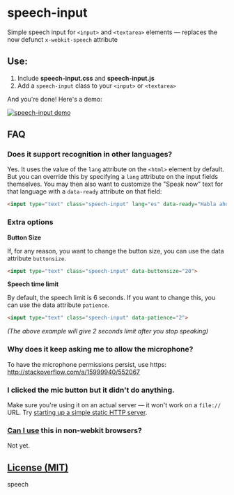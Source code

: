 speech-input
============

Simple speech input for `<input>` and `<textarea>` elements — replaces the now defunct `x-webkit-speech` attribute

## Use:

1. Include **speech-input.css** and **speech-input.js**
2. Add a `speech-input` class to your `<input>` or `<textarea>`

And you're done! Here's a demo:

[![speech-input demo][1]][2]

## FAQ

### Does it support recognition in other languages?
Yes. It uses the value of the `lang` attribute on the `<html>` element by default. But you can override this by specifying a `lang` attribute on the input fields themselves. You may then also want to customize the "Speak now" text for that language with a `data-ready` attribute on that field:

```html
<input type="text" class="speech-input" lang="es" data-ready="Habla ahora">
```

### Extra options

**Button Size**

If, for any reason, you want  to change the button size, you can use the data attribute `buttonsize`.

```html
<input type="text" class="speech-input" data-buttonsize="20">
```

**Speech time limit**

By default, the speech limit is 6 seconds. If you want to change this, you can use the data attribute `patience`.

```html
<input type="text" class="speech-input" data-patience="2">
```

*(The above example will give 2 seconds limit after you stop speaking)*


### Why does it keep asking me to allow the microphone?
To have the microphone permissions persist, use https: http://stackoverflow.com/a/15999940/552067

### I clicked the mic button but it didn't do anything.
Make sure you're using it on an actual server — it won't work on a `file://` URL. Try [starting up a simple static HTTP server](https://gist.github.com/willurd/5720255).

### [Can I use](http://caniuse.com/#feat=web-speech) this in non-webkit browsers?
Not yet.

## [License (MIT)](http://hug.mit-license.org/)


[1]: http://f.cl.ly/items/3m0n2Q0y0h1a0N2P2s0Y/screenshot-by-nimbus.png
[2]: http://daniel-hug.github.io/speech-input/ 
speech
